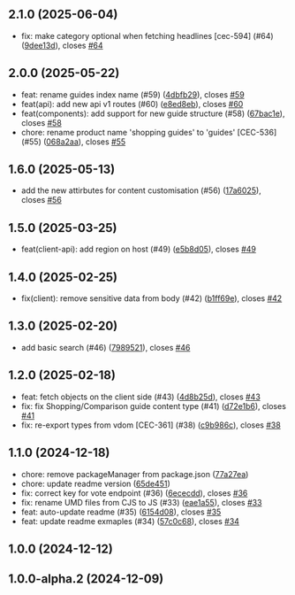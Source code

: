 ## 2.1.0 (2025-06-04)

* fix: make category optional when fetching headlines [cec-594] (#64) ([9dee13d](https://github.com/algolia/generative-experiences/commit/9dee13d)), closes [#64](https://github.com/algolia/generative-experiences/issues/64)



## 2.0.0 (2025-05-22)

* feat: rename guides index name (#59) ([4dbfb29](https://github.com/algolia/generative-experiences/commit/4dbfb29)), closes [#59](https://github.com/algolia/generative-experiences/issues/59)
* feat(api): add new api v1 routes (#60) ([e8ed8eb](https://github.com/algolia/generative-experiences/commit/e8ed8eb)), closes [#60](https://github.com/algolia/generative-experiences/issues/60)
* feat(components): add support for new guide structure (#58) ([67bac1e](https://github.com/algolia/generative-experiences/commit/67bac1e)), closes [#58](https://github.com/algolia/generative-experiences/issues/58)
* chore: rename product name 'shopping guides' to 'guides' [CEC-536] (#55) ([068a2aa](https://github.com/algolia/generative-experiences/commit/068a2aa)), closes [#55](https://github.com/algolia/generative-experiences/issues/55)



## 1.6.0 (2025-05-13)

* add the new attirbutes for content customisation (#56) ([17a6025](https://github.com/algolia/generative-experiences/commit/17a6025)), closes [#56](https://github.com/algolia/generative-experiences/issues/56)



## 1.5.0 (2025-03-25)

* feat(client-api): add region on host (#49) ([e5b8d05](https://github.com/algolia/generative-experiences/commit/e5b8d05)), closes [#49](https://github.com/algolia/generative-experiences/issues/49)



## 1.4.0 (2025-02-25)

* fix(client): remove sensitive data from body (#42) ([b1ff69e](https://github.com/algolia/generative-experiences/commit/b1ff69e)), closes [#42](https://github.com/algolia/generative-experiences/issues/42)



## 1.3.0 (2025-02-20)

* add basic search (#46) ([7989521](https://github.com/algolia/generative-experiences/commit/7989521)), closes [#46](https://github.com/algolia/generative-experiences/issues/46)



## 1.2.0 (2025-02-18)

* feat: fetch objects on the client side (#43) ([4d8b25d](https://github.com/algolia/generative-experiences/commit/4d8b25d)), closes [#43](https://github.com/algolia/generative-experiences/issues/43)
* fix: fix Shopping/Comparison guide content type (#41) ([d72e1b6](https://github.com/algolia/generative-experiences/commit/d72e1b6)), closes [#41](https://github.com/algolia/generative-experiences/issues/41)
* fix: re-export types from vdom [CEC-361] (#38) ([c9b986c](https://github.com/algolia/generative-experiences/commit/c9b986c)), closes [#38](https://github.com/algolia/generative-experiences/issues/38)



## 1.1.0 (2024-12-18)

* chore: remove packageManager from package.json ([77a27ea](https://github.com/algolia/generative-experiences/commit/77a27ea))
* chore: update readme version ([65de451](https://github.com/algolia/generative-experiences/commit/65de451))
* fix: correct key for vote endpoint (#36) ([6ececdd](https://github.com/algolia/generative-experiences/commit/6ececdd)), closes [#36](https://github.com/algolia/generative-experiences/issues/36)
* fix: rename UMD files from CJS to JS (#33) ([eae1a55](https://github.com/algolia/generative-experiences/commit/eae1a55)), closes [#33](https://github.com/algolia/generative-experiences/issues/33)
* feat: auto-update readme (#35) ([6154d08](https://github.com/algolia/generative-experiences/commit/6154d08)), closes [#35](https://github.com/algolia/generative-experiences/issues/35)
* feat: update readme exmaples (#34) ([57c0c68](https://github.com/algolia/generative-experiences/commit/57c0c68)), closes [#34](https://github.com/algolia/generative-experiences/issues/34)



## 1.0.0 (2024-12-12)




## 1.0.0-alpha.2 (2024-12-09)




